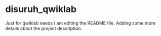 # disuruh_qwiklab
Just for qwiklab needs
I am editing the README file. Adding some more details about the project description.

